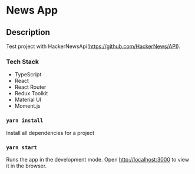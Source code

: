# News App

## Description

Test project with HackerNewsApi(https://github.com/HackerNews/API).

### Tech Stack

-   TypeScript
-   React
-   React Router
-   Redux Toolkit
-   Material UI
-   Moment.js

### `yarn install`

Install all dependencies for a project

### `yarn start`

Runs the app in the development mode. Open
[http://localhost:3000](http://localhost:3000) to view it in the browser.
